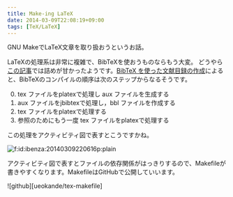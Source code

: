 ```yaml
---
title: Make-ing LaTeX
date: 2014-03-09T22:08:19+09:00
tags: [TeX/LaTeX]
---
```


GNU MakeでLaTeX文章を取り扱おうというお話。

LaTeXの処理系は非常に複雑で、BibTeXを使おうものならもう大変。
どうやら[この記事](http://folioscope.hatenablog.jp/entry/2013/07/29/000009)では詰めが甘かったようです。[BibTeX を使った文献目録の作成](http://keizai.okomeda.net/latex/bib/bib02.html)によると、BibTeXのコンパイルの順序は次のステップからなるそうです。

0. tex ファイルをplatexで処理し aux ファイルを生成する
1. aux ファイルをjbibtexで処理し，bbl ファイルを作成する
2. tex ファイルをplatexで処理する
3. 参照のためにもう一度 tex ファイルをplatexで処理する

この処理をアクティビティ図で表すとこうですかね。

<span itemscope itemtype="http://schema.org/Photograph"><img src="/2014/03/09/20140309220616.png" alt="f:id:ibenza:20140309220616p:plain" title="f:id:ibenza:20140309220616p:plain" class="hatena-fotolife" itemprop="image"></span>

アクティビティ図で表すとファイルの依存関係がはっきりするので、Makefileが書きやすくなります。MakefileはGitHubで公開していいます。

![github][ueokande/tex-makefile]
